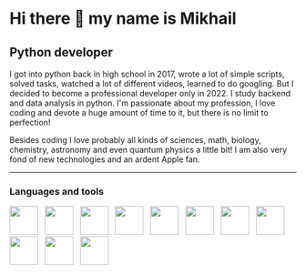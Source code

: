 Hi there 👋 my name is Mikhail
===============================

Python developer
----------------


I got into python back in high school in 2017, wrote a lot of simple scripts, solved tasks, watched a lot of different videos, learned to do googling. But I decided to become a professional developer only in 2022. I study backend and data analysis in python. I'm passionate about my profession, I love coding and devote a huge amount of time to it, but there is no limit to perfection!

Besides coding I love probably all kinds of sciences, math, biology, chemistry, astronomy and even quantum physics a little bit! I am also very fond of new technologies and an ardent Apple fan. 

------------

### Languages and tools <br>
<img src="https://cdn.jsdelivr.net/gh/devicons/devicon/icons/python/python-original.svg" width=50 height=50/> &nbsp;
<img src="https://cdn.jsdelivr.net/gh/devicons/devicon/icons/django/django-plain.svg" width=50 height=50 /> &nbsp;
<img src="https://cdn.jsdelivr.net/gh/devicons/devicon/icons/fastapi/fastapi-original.svg" width=50 height=50 /> &nbsp;
<img src="https://cdn.jsdelivr.net/gh/devicons/devicon/icons/flask/flask-original.svg" width=50 height=50 /> &nbsp;
<img src="https://cdn.jsdelivr.net/gh/devicons/devicon/icons/html5/html5-original.svg" width=50 height=50 /> &nbsp;
<img src="https://cdn.jsdelivr.net/gh/devicons/devicon/icons/css3/css3-original.svg" width=50 height=50 /> &nbsp;
<img src="https://cdn.jsdelivr.net/gh/devicons/devicon/icons/docker/docker-original.svg" width=50 height=50 /> &nbsp;
<img src="https://cdn.jsdelivr.net/gh/devicons/devicon/icons/nginx/nginx-original.svg" width=50 height=50 /> &nbsp;
<img src="https://cdn.jsdelivr.net/gh/devicons/devicon/icons/postgresql/postgresql-plain-wordmark.svg" width=50 height=50/> &nbsp;
<img src="https://cdn.jsdelivr.net/gh/devicons/devicon/icons/linux/linux-original.svg" width=50 height=50 /> &nbsp;
<img src="https://cdn.jsdelivr.net/gh/devicons/devicon/icons/git/git-original.svg" width=50 height=50 /> &nbsp;

<br>
